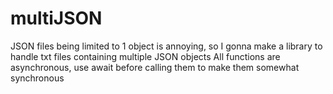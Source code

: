 # multiJSON
JSON files being limited to 1 object is annoying, so I gonna make a library to handle txt files containing multiple JSON objects
All functions are asynchronous, use await before calling them to make them somewhat synchronous